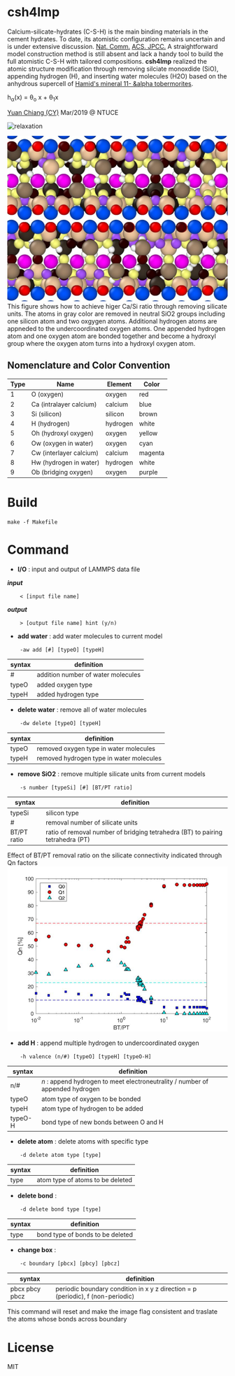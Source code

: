 # csh4lmp
Calcium-silicate-hydrates (C-S-H) is the main binding materials in the cement hydrates. To date, its atomistic configuration remains uncertain and is under extensive discussion. [Nat. Comm.](https://doi.org/10.1038/ncomms5960) [ACS. JPCC.](https://doi.org/10.1021/acs.jpcc.7b02439) A straightforward model construction method is still absent and lack a handy tool to build the full atomistic C-S-H with tailored compositions. __csh4lmp__ realized the atomic structure modification through removing silciate monoxdide (SiO), appending hydrogen (H), and inserting water molecules (H2O) based on the anhydrous supercell of [Hamid's mineral 11- &alpha tobermorites](https://doi.org/10.1524/zkri.1981.154.3-4.189). 

h<sub>&alpha;</sub>(x) = &theta;<sub>o</sub> x + &theta;<sub>1</sub>x

[Yuan Chiang (CY)](https://www.linkedin.com/in/yuanchiang) Mar/2019 @ NTUCE

![relaxation](/example/relaxation.gif)

![removal regime](/image/removal.jpg)
This figure shows how to achieve higer Ca/Si ratio through removing silicate units. The atoms in gray color are removed in neutral SiO2 groups including one silicon atom and two oxgygen atoms. Additional hydrogen atoms are appneded to the undercoordinated oxygen atoms. One appended hydrogen atom and one oxygen atom are bonded together and become a hydroxyl group where the oxygen atom turns into a hydroxyl oxygen atom. 

## Nomenclature and Color Convention

| Type | Name | Element | Color |
| --- | --- | --- | --- |
| 1 | O (oxygen) | oxygen | red |
| 2 | Ca (intralayer calcium) | calcium | blue |
| 3 | Si (silicon) | silicon | brown | 
| 4 | H (hydrogen) | hydrogen | white |
| 5 | Oh (hydroxyl oxygen) | oxygen | yellow |
| 6 | Ow (oxygen in water) | oxygen | cyan |
| 7 | Cw (interlayer calcium) | calcium | magenta |
| 8 | Hw (hydrogen in water) | hydrogen | white |
| 9 | Ob (bridging oxygen) | oxygen | purple |

# Build

```
make -f Makefile
```

# Command

- __I/O__ : input and output of LAMMPS data file

**_input_**
```
	< [input file name]
```
**_output_**
```
	> [output file name] hint (y/n)
```
- __add water__ : add water molecules to current model

```
	-aw add [#] [typeO] [typeH]        
```
syntax | definition
------ | ----------
\# | addition number of water molecules
typeO | added oxygen type
typeH | added hydrogen type

- __delete water__ : remove all of water molecules
```
	-dw delete [typeO] [typeH]
```
syntax | definition
------ | ----------
typeO | removed oxygen type in water molecules
typeH | removed hydrogen type in water molecules

- __remove SiO2__ : remove multiple silicate units from current models
```
	-s number [typeSi] [#] [BT/PT ratio]
```
syntax | definition
------ | ----------
typeSi | silicon type
\# | removal number of silicate units
BT/PT ratio | ratio of removal number of bridging tetrahedra (BT) to pairing tetrahedra (PT)

Effect of BT/PT removal ratio on the silicate connectivity indicated through Qn factors
![BT/PT](/image/1.57.jpg)


- __add H__ : append multiple hydrogen to undercoordinated oxygen
```
	-h valence (n/#) [typeO] [typeH] [typeO-H] 
```
syntax | definition
------ | ----------
n/\# | _n_ : append hydrogen to meet electroneutrality / number of appended hydrogen
typeO | atom type of oxygen to be bonded
typeH | atom type of hydrogen to be added
typeO-H | bond type of new bonds between O and H

- __delete atom__ : delete atoms with specific type
```
	-d delete atom type [type]
```
syntax | definition
------ | ----------
type | atom type of atoms to be deleted
- __delete bond__ :
```
	-d delete bond type [type]                 
```
syntax | definition
------ | ----------
type | bond type of bonds to be deleted
- __change box__ :
```
	-c boundary [pbcx] [pbcy] [pbcz]                 
```
syntax | definition
------ | ----------
pbcx pbcy pbcz | periodic boundary condition in x y z direction = p (periodic), f (non-periodic)

This command will reset and make the image flag consistent and traslate the atoms whose bonds across boundary
# License
MIT
